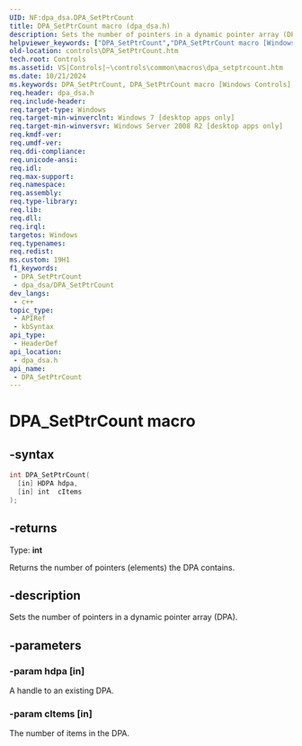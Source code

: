 ```yaml
---
UID: NF:dpa_dsa.DPA_SetPtrCount
title: DPA_SetPtrCount macro (dpa_dsa.h)
description: Sets the number of pointers in a dynamic pointer array (DPA).
helpviewer_keywords: ["DPA_SetPtrCount","DPA_SetPtrCount macro [Windows Controls]","_shell_DPA_SetPtrCount","_shell_DPA_SetPtrCount_cpp","controls.DPA_SetPtrCount","controls._shell_DPA_SetPtrCount","dpa_dsa/DPA_SetPtrCount"]
old-location: controls\DPA_SetPtrCount.htm
tech.root: Controls
ms.assetid: VS|Controls|~\controls\common\macros\dpa_setptrcount.htm
ms.date: 10/21/2024
ms.keywords: DPA_SetPtrCount, DPA_SetPtrCount macro [Windows Controls], _shell_DPA_SetPtrCount, _shell_DPA_SetPtrCount_cpp, controls.DPA_SetPtrCount, controls._shell_DPA_SetPtrCount, dpa_dsa/DPA_SetPtrCount
req.header: dpa_dsa.h
req.include-header: 
req.target-type: Windows
req.target-min-winverclnt: Windows 7 [desktop apps only]
req.target-min-winversvr: Windows Server 2008 R2 [desktop apps only]
req.kmdf-ver: 
req.umdf-ver: 
req.ddi-compliance: 
req.unicode-ansi: 
req.idl: 
req.max-support: 
req.namespace: 
req.assembly: 
req.type-library: 
req.lib: 
req.dll: 
req.irql: 
targetos: Windows
req.typenames: 
req.redist: 
ms.custom: 19H1
f1_keywords:
 - DPA_SetPtrCount
 - dpa_dsa/DPA_SetPtrCount
dev_langs:
 - c++
topic_type:
 - APIRef
 - kbSyntax
api_type:
 - HeaderDef
api_location:
 - dpa_dsa.h
api_name:
 - DPA_SetPtrCount
---
```


# DPA_SetPtrCount macro

## -syntax

```cpp
int DPA_SetPtrCount(
  [in] HDPA hdpa,
  [in] int  cItems
);
```

## -returns

Type: **int**

Returns the number of pointers (elements) the DPA contains.


## -description

Sets the number of pointers in a dynamic pointer array (DPA).

## -parameters

### -param hdpa [in]

A handle to an existing DPA.

### -param cItems [in]

The number of items in the DPA.

